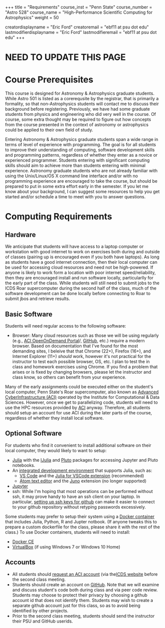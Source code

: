 +++
title = "Requirements"
course_inst = "Penn State"
course_number = "Astro 528"
course_name = "High-Performance Scientific Computing for Astrophysics"
weight = 50

creatordisplayname = "Eric Ford"
creatoremail = "ebf11 at psu dot edu"
lastmodifierdisplayname = "Eric Ford"
lastmodifieremail = "ebf11 at psu dot edu"
+++

# NEED TO UPDATE  THIS PAGE

# Course Prerequisites
This course is designed for Astronomy & Astrophysics graduate students.  While Astro 501 is listed as a corerequsite by the registrar, that is primarily a formality, so that non-Astrophysics students will contact me to discuss their background before registering.  Previously, we have had some graduate students from physics and engineering who did very well in the course.  Of course, some extra thought may be required to figure out how concepts from the course presented in the context of astronomy or astrophysics could be applied to their own field of study.

Entering Astronomy & Astrophysics graduate students span a wide range in terms of level of experience with programming.  The goal is for all students to improve their understanding of computing, software development skills and programming patterns, regardless of whether they enter as a novice or experienced programmer.  Students entering with significant computing skills should aim to achieve more than students entering with minimal experience.  Astronomy graduate students who are not already familiar with using the Unix/Linux/OS X command line interface and/or with no programming experience are encouraged to take the course, but should be prepared to put in some extra effort early in the semester.  If you let me know about your background, I can suggest some resources to help you get started and/or schedule a time to meet with you to answer questions.

# Computing Requirements
## Hardware
We anticipate that students will have access to a laptop computer or workstation with good internet to work on exercises both during and outside of classes (pairing up is encouraged even if you both have laptops).  As long as students have a good internet connection, then their local computer can be used for accessing cloud resources and need not be high-powered.  If anyone is likely to work form a location with poor internet speed/reliability, then they are encouraged install and run software locally, particularlly for the early part of the class.  While students will still need to submit jobs to the ICDS Roar supercomputer during the second half of the class, much of the software development can be done locally before connecting to Roar to submit jbos and retrieve results.

## Basic Software
Students will need regular access to the following software:

- Browser:  Many cloud resources such as those we will be using regularly (e.g., [ACI OpenOnDemand Portal](https://portal.aci.ics.psu.edu)/, [GitHub](http://github.com/), etc.) require a modern browser.  Based on documentation that I've found for the most demanding sites, I beleive that that Chrome (22+), Firefox (16+), and Internet Explorer (11+) _should_ work, however it's not practical for the instructor to test each possible browser, OS, etc.  I plan to test the in class and homework exercises using Chrome.  If you find a problem that arises or is fixed by changing browsers, please let the instructor and class know, so others can benefit from your experience.
<!-- - VPN Client:  In practice, students are likely to want to access the ACI resources when outside of the Penn State network.  Therefore, it is likely that they will want to install the [GlobalProect Remote Access VPN client](https://pennstate.service-now.com/sp?id=kb_article_view&sysparm_article=KB0013431&sys_kb_id=5dd34374db6cbc1029b24a2813961996&spa=1). -->

Many of the early assignments could be executed either on the student's local computer, Penn State's Roar supercomputer, also known as [Advanced CyberInfrastructure (ACI)](https://www.icds.psu.edu/computing-services/) operated by the Institute for Computational & Data Sciences.  However, once we get to parallelizing code, students will need to use the HPC resources provided by [ACI](https://www.icds.psu.edu/computing-services/) anyway.  Therefore, all students should setup an account for use ACI during the later parts of the course, regardless of whether they install local software.

## Optional Software
For students who find it convenient to install additional software on their local computer, they would likely to want to setup:

  + [Julia](http://julialang.org/downloads/) with the [IJulia](https://github.com/JuliaLang/IJulia.jl) and [Pluto](https://github.com/fonsp/Pluto.jl) packages for accessing Jupyter and Pluto notebooks.
  + An [integrated development environment](https://en.wikipedia.org/wiki/Integrated_development_environment) that supports Julia, such as:
    - [VS Code](https://code.visualstudio.com/) and the [Julia for VSCode extension](https://www.julia-vscode.org/docs/dev/) (recommended)
    - [Atom text editor](https://flight-manual.atom.io/getting-started/sections/installing-atom/) and the [Juno](https://junolab.org/) extension (no longer supported)
  + [Jupyter](http://jupyter.org/install)
  + ssh:  While I'm hoping that most operations can be performed without ssh, it may prove handy to have an ssh client on your laptop.  In particular, [setting up ssh keys for github](https://help.github.com/articles/connecting-to-github-with-ssh/) can make it easier to connect to your github repository without retyping passwords excessively.

<!-- Other software students might try
  + [GitHub Desktop](https://desktop.github.com/) and 
  + [GitKraken](https://www.gitkraken.com/git-client)
-->

Some students may prefer to setup their system using a [Docker container](https://github.com/jupyter/docker-stacks/tree/master/datascience-notebook) that includes Julia, Python, R and Jupter notbook.  (If anyone tweaks this to prepare a custom dockerfile for the class, please share it with the rest of the class.)  To use Docker containers, students will need to install:

  + [Docker CE](https://docs.docker.com/install/)
  + [VirtualBox](https://www.virtualbox.org/wiki/Downloads) (if using Windows 7 or Windows 10 Home)

<!--
(https://github.com/PsuAstro528/notebook) or image (astro528/notebook:latest) that has been preconfigured with all the software needed for the course assignments (except those requiring distributed computing or GPUs at ICDS-ACI).  
-->

## Accounts

- All students should [request an ACI account](/tips/aci/create_account/) (via the[ICDS website](https://www.icds.psu.edu/computing-services/account-setup/) before the second class meeting.  
- Students should create an account on [GitHub](http://github.com/).  Note that we will examine and discuss student's code both during class and via peer code review.  Students may choose to protect their privacy by choosing a github account id that does not identify them.  Students may wish to create a separate github account just for this class, so as to avoid being identified by other projects.
- Prior to the second class meeting, students should send the instructor their PSU and GitHub userids.
<!-- - Students should create a [Travis-CI_.com_](https://travis-ci.com/) that is linked to their GitHub account.  The easiest way is by signing in with your github id. -->

